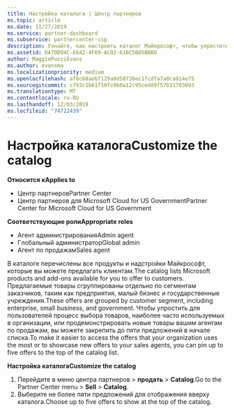 ```yaml
---
title: Настройка каталога | Центр партнеров
ms.topic: article
ms.date: 11/27/2019
ms.service: partner-dashboard
ms.subservice: partnercenter-csp
description: Узнайте, как настроить каталог Майкрософт, чтобы упростить доступ к предложениям партнеров или продуктам, которые в большинстве случаев используются в вашей организации.
ms.assetid: DA7DD94C-E642-4F69-AC02-61BC5B05BB0D
author: MaggiePucciEvans
ms.author: evansma
ms.localizationpriority: medium
ms.openlocfilehash: af8c68aebf129a0d58726ec1fcdfa7a0ca914e75
ms.sourcegitcommit: c793c1b61f50fc0b0a12c95cedd9f57b31703093
ms.translationtype: MT
ms.contentlocale: ru-RU
ms.lasthandoff: 12/03/2019
ms.locfileid: "74722439"
---
```

# <a name="customize-the-catalog"></a><span data-ttu-id="2f030-103">Настройка каталога</span><span class="sxs-lookup"><span data-stu-id="2f030-103">Customize the catalog</span></span>

<span data-ttu-id="2f030-104">**Относится к**</span><span class="sxs-lookup"><span data-stu-id="2f030-104">**Applies to**</span></span>

-  <span data-ttu-id="2f030-105">Центр партнеров</span><span class="sxs-lookup"><span data-stu-id="2f030-105">Partner Center</span></span>
-  <span data-ttu-id="2f030-106">Центр партнеров для Microsoft Cloud for US Government</span><span class="sxs-lookup"><span data-stu-id="2f030-106">Partner Center for Microsoft Cloud for US Government</span></span>

<span data-ttu-id="2f030-107">**Соответствующие роли**</span><span class="sxs-lookup"><span data-stu-id="2f030-107">**Appropriate roles**</span></span>

- <span data-ttu-id="2f030-108">Агент администрирования</span><span class="sxs-lookup"><span data-stu-id="2f030-108">Admin agent</span></span>
- <span data-ttu-id="2f030-109">Глобальный администратор</span><span class="sxs-lookup"><span data-stu-id="2f030-109">Global admin</span></span>
- <span data-ttu-id="2f030-110">Агент по продажам</span><span class="sxs-lookup"><span data-stu-id="2f030-110">Sales agent</span></span>

<span data-ttu-id="2f030-111">В каталоге перечислены все продукты и надстройки Майкрософт, которые вы можете предлагать клиентам.</span><span class="sxs-lookup"><span data-stu-id="2f030-111">The catalog lists Microsoft products and add-ons available for you to offer to customers.</span></span> <span data-ttu-id="2f030-112">Предлагаемые товары сгруппированы отдельно по сегментам заказчиков, таким как предприятия, малый бизнес и государственные учреждения.</span><span class="sxs-lookup"><span data-stu-id="2f030-112">These offers are grouped by customer segment, including enterprise, small business, and government.</span></span> <span data-ttu-id="2f030-113">Чтобы упростить для пользователей процесс выбора товаров, наиболее часто используемых в организации, или продемонстрировать новые товары вашим агентам по продажам, вы можете закрепить до пяти предложений в начале списка.</span><span class="sxs-lookup"><span data-stu-id="2f030-113">To make it easier to access the offers that your organization uses the most or to showcase new offers to your sales agents, you can pin up to five offers to the top of the catalog list.</span></span>

<span data-ttu-id="2f030-114">**Настройка каталога**</span><span class="sxs-lookup"><span data-stu-id="2f030-114">**Customize the catalog**</span></span>

1.  <span data-ttu-id="2f030-115">Перейдите в меню центра партнеров &gt; **продать** &gt; **Catalog**.</span><span class="sxs-lookup"><span data-stu-id="2f030-115">Go to the Partner Center menu &gt; **Sell** &gt; **Catalog**.</span></span>
2.  <span data-ttu-id="2f030-116">Выберите не более пяти предложений для отображения вверху каталога.</span><span class="sxs-lookup"><span data-stu-id="2f030-116">Choose up to five offers to show at the top of the catalog.</span></span>

 

 



